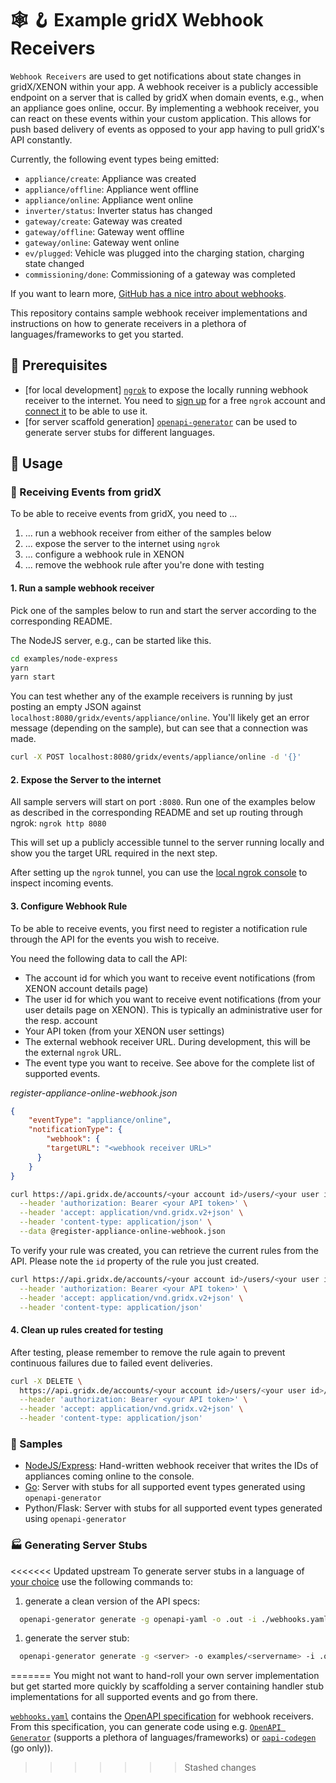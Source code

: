 # :spider_web: :hook: Example gridX Webhook Receivers

`Webhook Receivers` are used to get notifications about state changes in gridX/XENON within your app.
A webhook receiver is a publicly accessible endpoint on a server that is called by gridX when domain events, e.g., when an appliance goes online, occur.
By implementing a webhook receiver, you can react on these events within your custom application. This allows for push based delivery of events as opposed to your app having to pull gridX's API constantly.

Currently, the following event types being emitted:

* `appliance/create`: Appliance was created
* `appliance/offline`: Appliance went offline
* `appliance/online`: Appliance went online
* `inverter/status`: Inverter status has changed
* `gateway/create`: Gateway was created
* `gateway/offline`: Gateway went offline
* `gateway/online`: Gateway went online
* `ev/plugged`: Vehicle was plugged into the charging station, charging state changed
* `commissioning/done`: Commissioning of a gateway was completed

If you want to learn more, [GitHub has a nice intro about webhooks](https://docs.github.com/en/webhooks/about-webhooks).

This repository contains sample webhook receiver implementations and instructions on how to generate receivers in a plethora of languages/frameworks to get you started.

## :toolbox: Prerequisites

* [for local development] [`ngrok`](https://ngrok.com/) to expose the locally running webhook receiver to the internet. You need to [sign up](https://ngrok.com/signup) for a free `ngrok` account and [connect it](https://dashboard.ngrok.com/get-started/setup/macos) to be able to use it.
* [for server scaffold generation] [`openapi-generator`](https://openapi-generator.tech/) can be used to generate server stubs for different languages.

## :bookmark_tabs: Usage

### :incoming_envelope: Receiving Events from gridX

To be able to receive events from gridX, you need to ...

1. ... run a webhook receiver from either of the samples below
2. ... expose the server to the internet using `ngrok`
3. ... configure a webhook rule in XENON
4. ... remove the webhook rule after you're done with testing

#### 1. Run a sample webhook receiver

Pick one of the samples below to run and start the server according to the corresponding README.

The NodeJS server, e.g., can be started like this.

```sh
cd examples/node-express
yarn
yarn start
```

You can test whether any of the example receivers is running by just posting an empty JSON against `localhost:8080/gridx/events/appliance/online`. You'll likely get an error message (depending on the sample), but can see that a connection was made.

```sh
curl -X POST localhost:8080/gridx/events/appliance/online -d '{}'
```

#### 2. Expose the Server to the internet

All sample servers will start on port `:8080`. Run one of the examples below as described in the corresponding README and set up routing through ngrok: `ngrok http 8080`

This will set up a publicly accessible tunnel to the server running locally and show you the target URL required in the next step.

After setting up the `ngrok` tunnel, you can use the [local ngrok console](http://127.0.0.1:4040/inspect/http) to inspect incoming events.

#### 3. Configure Webhook Rule

To be able to receive events, you first need to register a notification rule through the API for the events you wish to receive.

You need the following data to call the API:

* The account id for which you want to receive event notifications (from XENON account details page)
* The user id for which you want to receive event notifications (from your user details page on XENON). This is typically an administrative user for the resp. account
* Your API token (from your XENON user settings)
* The external webhook receiver URL. During development, this will be the external `ngrok` URL.
* The event type you want to receive. See above for the complete list of supported events.

_register-appliance-online-webhook.json_

```json
{
    "eventType": "appliance/online",
    "notificationType": {
        "webhook": {
        "targetURL": "<webhook receiver URL>"
      }
    }
}
```

```sh
curl https://api.gridx.de/accounts/<your account id>/users/<your user id>/notifications/rules \
  --header 'authorization: Bearer <your API token>' \
  --header 'accept: application/vnd.gridx.v2+json' \
  --header 'content-type: application/json' \
  --data @register-appliance-online-webhook.json
```

To verify your rule was created, you can retrieve the current rules from the API.
Please note the `id` property of the rule you just created.

```sh
curl https://api.gridx.de/accounts/<your account id>/users/<your user id>/notifications/rules \
  --header 'authorization: Bearer <your API token>' \
  --header 'accept: application/vnd.gridx.v2+json' \
  --header 'content-type: application/json'
```

#### 4. Clean up rules created for testing

After testing, please remember to remove the rule again to prevent continuous failures due to failed event deliveries.

```sh
curl -X DELETE \
  https://api.gridx.de/accounts/<your account id>/users/<your user id>/notifications/rules/<rule id> \
  --header 'authorization: Bearer <your API token>' \
  --header 'accept: application/vnd.gridx.v2+json' \
  --header 'content-type: application/json'
```

### :bento: Samples

* [NodeJS/Express](./examples/node-express/README.md): Hand-written webhook receiver that writes the IDs of appliances coming online to the console.
* [Go](./examples/go-server/README.md): Server with stubs for all supported event types generated using `openapi-generator`
* Python/Flask: Server with stubs for all supported event types generated using `openapi-generator`

### :factory: Generating Server Stubs

<<<<<<< Updated upstream
To generate server stubs in a language of [your choice](https://openapi-generator.tech/docs/generators#server-generators) use the following commands to: 
1. generate a clean version of the API specs:
```sh
  openapi-generator generate -g openapi-yaml -o .out -i ./webhooks.yaml  
```
1. generate the server stub:
```sh
  openapi-generator generate -g <server> -o examples/<servername> -i .out/openapi/openapi.yaml 
```
=======
You might not want to hand-roll your own server implementation but get started more quickly by scaffolding a server
containing handler stub implementations for all supported events and go from there.

[`webhooks.yaml`](./webhooks.yaml) contains the [OpenAPI specification](https://spec.openapis.org/oas/v3.0.3) for webhook receivers. 
From this specification, you can generate code using e.g. [`OpenAPI Generator`](https://openapi-generator.tech/) (supports a plethora of languages/frameworks) 
or [`oapi-codegen`](https://github.com/deepmap/oapi-codegen) (go only)).


>>>>>>> Stashed changes
